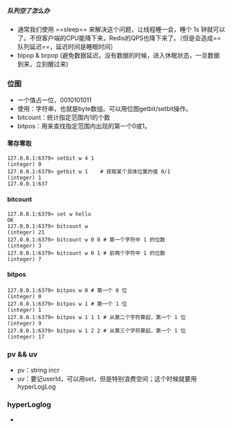 #####  队列空了怎么办
 - 通常我们使用 ==sleep== 来解决这个问题，让线程睡一会，睡个 1s 钟就可以了。不但客户端的CPU能降下来，Redis的QPS也降下来了。（但是会造成==队列延迟==，延迟时间是睡眠时间）
 - blpop & brpop (避免数据延迟，没有数据的时候，进入休眠状态，一旦数据到来，立刻醒过来)
 
### 位图
- 一个值占一位，0010101011
- 使用：字符串，也就是byte数组。可以用位图getbit/setbit操作。
- bitcount：统计指定范围内1的个数
- bitpos：用来查找指定范围内出现的第一个0或1。

#### 零存零取
```
127.0.0.1:6379> setbit w 4 1
(integer) 0
127.0.0.1:6379> getbit w 1    # 获取某个具体位置的值 0/1
(integer) 1
127.0.0.1:637
```
#### bitcount
```
127.0.0.1:6379> set w hello
OK
127.0.0.1:6379> bitcount w
(integer) 21
127.0.0.1:6379> bitcount w 0 0 # 第一个字符中 1 的位数
(integer) 3
127.0.0.1:6379> bitcount w 0 1 # 前两个字符中 1 的位数
(integer) 7
```

#### bitpos
```
127.0.0.1:6379> bitpos w 0 # 第一个 0 位
(integer) 0
127.0.0.1:6379> bitpos w 1 # 第一个 1 位
(integer) 1
127.0.0.1:6379> bitpos w 1 1 1 # 从第二个字符算起，第一个 1 位
(integer) 9
127.0.0.1:6379> bitpos w 1 2 2 # 从第三个字符算起，第一个 1 位
(integer) 17
```

### pv && uv
- pv：string incr
- uv：要记userId，可以用set，但是特别浪费空间；这个时候就要用hyperLogLog

### hyperLoglog
-



